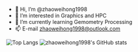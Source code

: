 - 👋 Hi, I’m @zhaoweihong1998
- 👀 I’m interested in Graphics and HPC
- 🌱 I’m currently learning Gemometry Processing
- 📫 E-mail zhaoweihong1998@outlook.com

![Top Langs](https://github-readme-stats.vercel.app/api/top-langs/?username=zhaoweihong1998&layout=compact&theme=radical)
![zhaoweihong1998's GitHub stats](https://github-readme-stats.vercel.app/api?username=zhaoweihong1998&count_private=true&show_icons=true&theme=radical)

<!---
zhaoweihong1998/zhaoweihong1998 is a ✨ special ✨ repository because its `README.md` (this file) appears on your GitHub profile.
You can click the Preview link to take a look at your changes.
--->
